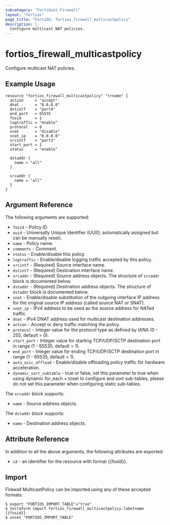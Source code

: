 ```yaml
---
subcategory: "FortiGate Firewall"
layout: "fortios"
page_title: "FortiOS: fortios_firewall_multicastpolicy"
description: |-
  Configure multicast NAT policies.
---
```


# fortios_firewall_multicastpolicy
Configure multicast NAT policies.

## Example Usage

```hcl
resource "fortios_firewall_multicastpolicy" "trname" {
  action     = "accept"
  dnat       = "0.0.0.0"
  dstintf    = "port4"
  end_port   = 65535
  fosid      = 1
  logtraffic = "enable"
  protocol   = 0
  snat       = "disable"
  snat_ip    = "0.0.0.0"
  srcintf    = "port3"
  start_port = 1
  status     = "enable"

  dstaddr {
    name = "all"
  }

  srcaddr {
    name = "all"
  }
}
```

## Argument Reference

The following arguments are supported:

* `fosid` - Policy ID.
* `uuid` - Universally Unique Identifier (UUID; automatically assigned but can be manually reset).
* `name` - Policy name.
* `comments` - Comment.
* `status` - Enable/disable this policy.
* `logtraffic` - Enable/disable logging traffic accepted by this policy.
* `srcintf` - (Required) Source interface name.
* `dstintf` - (Required) Destination interface name.
* `srcaddr` - (Required) Source address objects. The structure of `srcaddr` block is documented below.
* `dstaddr` - (Required) Destination address objects. The structure of `dstaddr` block is documented below.
* `snat` - Enable/disable substitution of the outgoing interface IP address for the original source IP address (called source NAT or SNAT).
* `snat_ip` - IPv4 address to be used as the source address for NATed traffic.
* `dnat` - IPv4 DNAT address used for multicast destination addresses.
* `action` - Accept or deny traffic matching the policy.
* `protocol` - Integer value for the protocol type as defined by IANA (0 - 255, default = 0).
* `start_port` - Integer value for starting TCP/UDP/SCTP destination port in range (1 - 65535, default = 1).
* `end_port` -  Integer value for ending TCP/UDP/SCTP destination port in range (1 - 65535, default = 1).
* `auto_asic_offload` - Enable/disable offloading policy traffic for hardware acceleration.
* `dynamic_sort_subtable` - true or false, set this parameter to true when using dynamic for_each + toset to configure and sort sub-tables, please do not set this parameter when configuring static sub-tables.

The `srcaddr` block supports:

* `name` - Source address objects.

The `dstaddr` block supports:

* `name` - Destination address objects.


## Attribute Reference

In addition to all the above arguments, the following attributes are exported:
* `id` - an identifier for the resource with format {{fosid}}.

## Import

Firewall MulticastPolicy can be imported using any of these accepted formats:
```
$ export "FORTIOS_IMPORT_TABLE"="true"
$ terraform import fortios_firewall_multicastpolicy.labelname {{fosid}}
$ unset "FORTIOS_IMPORT_TABLE"
```
